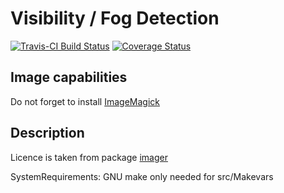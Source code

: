 # Visibility / Fog Detection

[![Travis-CI Build Status](https://travis-ci.org/MartinRoth/visDec.svg?branch=master)](https://travis-ci.org/MartinRoth/visDec)
[![Coverage Status](https://img.shields.io/codecov/c/github/MartinRoth/visDec/master.svg)](https://codecov.io/github/MartinRoth/visDec?branch=master)

## Image capabilities
Do not forget to install [ImageMagick](http://www.imagemagick.org/script/binary-releases.php)

## Description
Licence is taken from package [imager](https://cran.r-project.org/web/packages/imager/index.html)

SystemRequirements: GNU make only needed for src/Makevars
